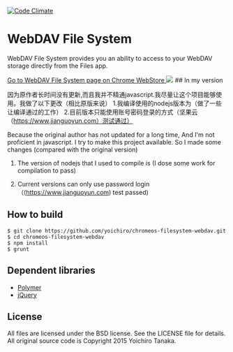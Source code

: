 [![Code Climate](https://codeclimate.com/github/yoichiro/chromeos-filesystem-webdav/badges/gpa.svg)](https://codeclimate.com/github/yoichiro/chromeos-filesystem-webdav)

# WebDAV File System

WebDAV File System provides you an ability to access to your WebDAV storage directly from the Files app.

<a target="_blank" href="https://chrome.google.com/webstore/detail/webdav-file-system/hmckflbfniicjijmdoffagjkpnjgbieh">
  Go to WebDAV File System page on Chrome WebStore
</a>

<img src="https://raw.githubusercontent.com/yoichiro/chromeos-filesystem-webdav/master/docs/screenshot.png">
## In my version

因为原作者长时间没有更新,而且我并不精通javascript.我尽量让这个项目能够使用。我做了以下更改（相比原版来说）
1.我编译使用的nodejs版本为（做了一些让编译通过的工作）
2.目前版本只能使用账号密码登录的方式（坚果云（https://www.jianguoyun.com）测试通过）

Because the original author has not updated for a long time, And I'm not proficient in javascript. I try to make this project available. So I made some changes (compared with the original version)

1. The version of nodejs that I used to compile is (I dose some work for compilation to pass)

2. Current versions can only use password login （(https://www.jianguoyun.com) test passed)

## How to build

```
$ git clone https://github.com/yoichiro/chromeos-filesystem-webdav.git
$ cd chromeos-filesystem-webdav
$ npm install
$ grunt
```

## Dependent libraries

* [Polymer](https://www.polymer-project.org/)
* [jQuery](http://jquery.com/)

## License

All files are licensed under the BSD license. See the LICENSE file for details.
All original source code is Copyright 2015 Yoichiro Tanaka.
